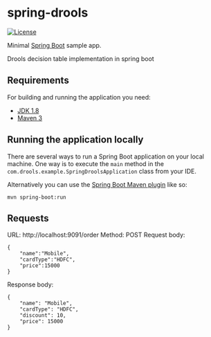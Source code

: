# spring-drools
[![License](http://img.shields.io/:license-apache-blue.svg)](http://www.apache.org/licenses/LICENSE-2.0.html)

Minimal [Spring Boot](http://projects.spring.io/spring-boot/) sample app.

Drools decision table implementation in spring boot

## Requirements

For building and running the application you need:

- [JDK 1.8](http://www.oracle.com/technetwork/java/javase/downloads/jdk8-downloads-2133151.html)
- [Maven 3](https://maven.apache.org)

## Running the application locally

There are several ways to run a Spring Boot application on your local machine. One way is to execute the `main` method in the `com.drools.example.SpringDroolsApplication` class from your IDE.

Alternatively you can use the [Spring Boot Maven plugin](https://docs.spring.io/spring-boot/docs/current/reference/html/build-tool-plugins-maven-plugin.html) like so:

```shell
mvn spring-boot:run
```


## Requests
URL: http://localhost:9091/order
Method: POST
Request body:
```
{
	"name":"Mobile",
	"cardType":"HDFC",
	"price":15000
}
```

Response body:
```
{
    "name": "Mobile",
    "cardType": "HDFC",
    "discount": 10,
    "price": 15000
}
```

